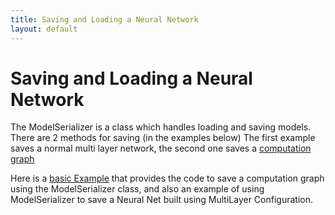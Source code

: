 ```yaml
---
title: Saving and Loading a Neural Network
layout: default
---
```


# Saving and Loading a Neural Network
The ModelSerializer is a class which handles loading and saving models. There are 2 methods for saving (in the examples below)
The first example saves a normal multi layer network, the second one saves a [computation graph](https://deeplearning4j.org/compgraph)

Here is a [basic Example](https://github.com/deeplearning4j/dl4j-examples/tree/master/dl4j-examples/src/main/java/org/deeplearning4j/examples/misc/modelsaving) that provides the code to save a computation graph using the ModelSerializer class, and also an example of using ModelSerializer to save a Neural Net built using MultiLayer Configuration.  


<!---
Verify up to date before re-including
Below is an example of loading either a multilayernetwork or a computation graph:
[See the example test](https://github.com/deeplearning4j/deeplearning4j/blob/master/deeplearning4j-core/src/test/java/org/deeplearning4j/util/ModelSerializerTest.java)
-->
